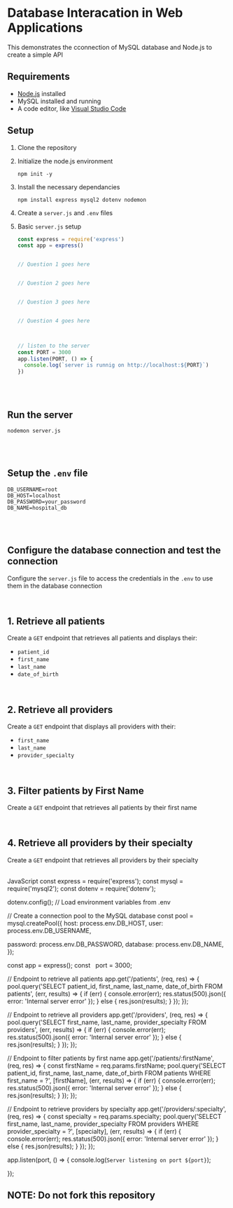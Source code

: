 # Database Interacation in Web Applications

This demonstrates the cconnection of MySQL database and Node.js to create a simple API

## Requirements
- [Node.js](https://nodejs.org/) installed
-  MySQL installed and running
-  A code editor, like [Visual Studio Code](https://code.visualstudio.com/download)

## Setup
1. Clone the repository
2. Initialize the node.js environment
   ```
   npm init -y
   ```
3. Install the necessary dependancies
   ```
   npm install express mysql2 dotenv nodemon
   ```
4. Create a ``` server.js ``` and ```.env``` files
5. Basic ```server.js``` setup
   <br>
   
   ```js
   const express = require('express')
   const app = express()

   
   // Question 1 goes here


   // Question 2 goes here


   // Question 3 goes here


   // Question 4 goes here

   

   // listen to the server
   const PORT = 3000
   app.listen(PORT, () => {
     console.log(`server is runnig on http://localhost:${PORT}`)
   })
   ```
<br><br>

## Run the server
   ```
   nodemon server.js
   ```
<br><br>

## Setup the ```.env``` file
```.env
DB_USERNAME=root
DB_HOST=localhost
DB_PASSWORD=your_password
DB_NAME=hospital_db
```

<br><br>

## Configure the database connection and test the connection
Configure the ```server.js``` file to access the credentials in the ```.env``` to use them in the database connection

<br>

## 1. Retrieve all patients
Create a ```GET``` endpoint that retrieves all patients and displays their:
- ```patient_id```
- ```first_name```
- ```last_name```
- ```date_of_birth```

<br>

## 2. Retrieve all providers
Create a ```GET``` endpoint that displays all providers with their:
- ```first_name```
- ```last_name```
- ```provider_specialty```

<br>

## 3. Filter patients by First Name
Create a ```GET``` endpoint that retrieves all patients by their first name

<br>

## 4. Retrieve all providers by their specialty
Create a ```GET``` endpoint that retrieves all providers by their specialty

<br>
JavaScript
const express = require('express');
const mysql = require('mysql2');
const dotenv = require('dotenv');

dotenv.config(); // Load environment variables from .env

// Create a connection pool to the MySQL database
const pool = mysql.createPool({
  host: process.env.DB_HOST,
  user: process.env.DB_USERNAME,   

  password: process.env.DB_PASSWORD,
  database: process.env.DB_NAME,
});

const app = express();
const   
 port = 3000;

// Endpoint to retrieve all patients
app.get('/patients', (req, res) => {
  pool.query('SELECT patient_id, first_name, last_name, date_of_birth FROM patients', (err, results) => {
    if (err) {
      console.error(err);
      res.status(500).json({ error: 'Internal server error' });
    } else {
      res.json(results);
    }
  });
});

// Endpoint to retrieve all providers
app.get('/providers', (req, res) => {
  pool.query('SELECT first_name, last_name, provider_specialty FROM providers', (err, results) => {
    if (err) {
      console.error(err);
      res.status(500).json({ error: 'Internal server error' });
    } else {
      res.json(results);
    }
  });
});

// Endpoint to filter patients by first name
app.get('/patients/:firstName', (req, res) => {
  const firstName = req.params.firstName;
  pool.query('SELECT patient_id, first_name, last_name, date_of_birth FROM patients WHERE first_name = ?', [firstName], (err, results) => {
    if (err) {
      console.error(err);
      res.status(500).json({ error: 'Internal server error' });
    } else {
      res.json(results);
    }
  });
});

// Endpoint to retrieve providers by specialty
app.get('/providers/:specialty', (req, res) => {
  const specialty = req.params.specialty;
  pool.query('SELECT first_name, last_name, provider_specialty FROM providers WHERE provider_specialty = ?', [specialty], (err, results) => {
    if (err) {
      console.error(err);
      res.status(500).json({ error: 'Internal server error' });
    } else {
      res.json(results);
    }
  });
});

app.listen(port, () => {
  console.log(`Server listening on port ${port}`);   

});

## NOTE: Do not fork this repository
